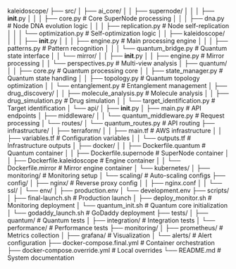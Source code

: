 kaleidoscope/
├── src/
│   ├── ai_core/
│   │   ├── supernode/
│   │   │   ├── __init__.py
│   │   │   ├── core.py              # Core SuperNode processing
│   │   │   ├── dna.py               # Node DNA evolution logic
│   │   │   ├── replication.py       # Node self-replication
│   │   │   └── optimization.py      # Self-optimization logic
│   │   ├── kaleidoscope/
│   │   │   ├── __init__.py 
│   │   │   ├── engine.py            # Main processing engine
│   │   │   ├── patterns.py          # Pattern recognition
│   │   │   └── quantum_bridge.py    # Quantum state interface
│   │   └── mirror/
│   │       ├── __init__.py
│   │       ├── engine.py            # Mirror processing
│   │       └── perspectives.py      # Multi-view analysis
│   ├── quantum/
│   │   ├── core.py                  # Quantum processing core
│   │   ├── state_manager.py         # Quantum state handling
│   │   ├── topology.py              # Quantum topology optimization
│   │   └── entanglement.py          # Entanglement management
│   ├── drug_discovery/
│   │   ├── molecule_analysis.py     # Molecule analysis
│   │   ├── drug_simulation.py       # Drug simulation
│   │   └── target_identification.py # Target identification
│   └── api/
│       ├── __init__.py
│       ├── main.py                   # API endpoints
│       ├── middleware/
│       │   └── quantum_middleware.py # Request processing
│       └── routes/
│           └── quantum_routes.py     # API routing
├── infrastructure/
│   ├── terraform/
│   │   ├── main.tf                  # AWS infrastructure
│   │   ├── variables.tf             # Configuration variables
│   │   └── outputs.tf               # Infrastructure outputs
│   ├── docker/
│   │   ├── Dockerfile.quantum       # Quantum container
│   │   ├── Dockerfile.supernode     # SuperNode container
│   │   ├── Dockerfile.kaleidoscope  # Engine container
│   │   └── Dockerfile.mirror        # Mirror engine container
│   └── kubernetes/
│       ├── monitoring/              # Monitoring setup
│       └── scaling/                 # Auto-scaling configs
├── config/
│   ├── nginx/                       # Reverse proxy config
│   │   ├── nginx.conf
│   │   └── ssl/
│   └── env/
│       ├── production.env
│       └── development.env
├── scripts/
│   ├── final-launch.sh              # Production launch
│   ├── deploy_monitor.sh            # Monitoring deployment
│   └── quantum_init.sh              # Quantum core initialization
│   └── godaddy_launch.sh            # GoDaddy deployment
├── tests/
│   ├── quantum/                     # Quantum tests
│   ├── integration/                 # Integration tests
│   └── performance/                 # Performance tests
├── monitoring/
│   ├── prometheus/                  # Metrics collection
│   ├── grafana/                     # Visualization
│   └── alerts/                      # Alert configuration
├── docker-compose.final.yml         # Container orchestration
├── docker-compose.override.yml      # Local overrides
└── README.md                        # System documentation
